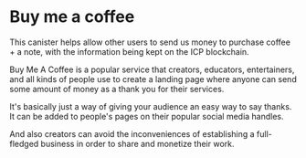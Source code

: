 # Buy me a coffee

This canister helps allow other users to send us money to purchase coffee + a note, with the information being kept on the ICP blockchain.

Buy Me A Coffee is a popular service that creators, educators, entertainers, and all kinds of people use to create a landing page where anyone can send some amount of money as a thank you for their services.

It's basically just a way of giving your audience an easy way to say thanks. It can be added to people's pages on their popular social media handles.

And also creators can avoid the inconveniences of establishing a full-fledged business in order to share and monetize their work.
